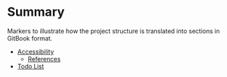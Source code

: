 # Summary
Markers to illustrate how the project structure is translated into sections in GitBook format.

* [Accessibility](accessibility/README.md)
  * [References](accessibility/references.md)
* [Todo List](todo/README.md)
